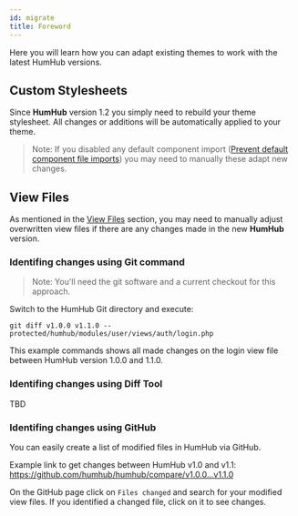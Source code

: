 ```yaml
---
id: migrate
title: Foreword
---
```


Here you will learn how you can adapt existing themes to work with the latest HumHub versions.

## Custom Stylesheets

Since **HumHub** version 1.2 you simply need to rebuild your theme stylesheet.
All changes or additions will be automatically applied to your theme.

> Note: If you disabled any default component import ([Prevent default component file imports](css.md#prevent-default-component-file-imports)) you may need to manually these adapt new changes.

## View Files

As mentioned in the [View Files](views.md) section, you may need to manually adjust overwritten view files if there are any changes made in the new **HumHub** version.

### Identifing changes using Git command

> Note: You'll need the git software and a current checkout for this approach.

Switch to the HumHub Git directory and execute:

``` 
git diff v1.0.0 v1.1.0 -- protected/humhub/modules/user/views/auth/login.php
```

This example commands shows all made changes on the login view file between HumHub version 1.0.0 and 1.1.0.
### Identifing changes using Diff Tool

TBD

### Identifing changes using GitHub

You can easily create a list of modified files in HumHub via GitHub.

Example link to get changes between HumHub v1.0 and v1.1: https://github.com/humhub/humhub/compare/v1.0.0...v1.1.0

On the GitHub page click on `Files changed` and search for your modified view files.
If you identified a changed file, click on it to see changes.

